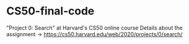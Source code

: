# CS50-final-code
"Project 0: Search" at Harvard's CS50 online course
Details about the assignment -> https://cs50.harvard.edu/web/2020/projects/0/search/
